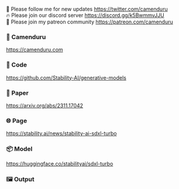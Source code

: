 🐣 Please follow me for new updates https://twitter.com/camenduru <br />
🔥 Please join our discord server https://discord.gg/k5BwmmvJJU <br />
🥳 Please join my patreon community https://patreon.com/camenduru <br />

### 🧿 Camenduru
https://camenduru.com

### 🧬 Code
https://github.com/Stability-AI/generative-models

### 📄 Paper
https://arxiv.org/abs/2311.17042

### 🌐 Page
https://stability.ai/news/stability-ai-sdxl-turbo

### 📦 Model
https://huggingface.co/stabilityai/sdxl-turbo

### 🖼 Output

